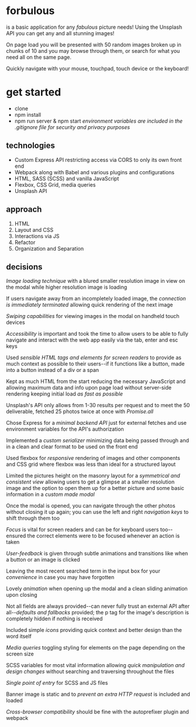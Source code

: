 # forbulous
is a basic application for any *fabulous* picture needs! Using the Unsplash API you can get any and all stunning images! 

On page load you will be presented with 50 random images broken up in chunks of 10 and you may browse through them, or search for what you need all on the same page. 

Quickly navigate with your mouse, touchpad, touch device or the keyboard!

# get started
* clone
* npm install
* npm run server & npm start
*environment variables are included in the .gitignore file for security and privacy purposes*

## technologies
* Custom Express API restricting access via CORS to only its own front end
* Webpack along with Babel and various plugins and configurations
* HTML, SASS (SCSS) and vanilla JavaScript
* Flexbox, CSS Grid, media queries
* Unsplash API

## approach
1. HTML
2. Layout and CSS
3. Interactions via JS
4. Refactor
5. Organization and Separation

## decisions
*Image loading technique* with a blured smaller resolution image in view on the modal while higher resolution image is loading

If users navigate away from an incompletely loaded image, the *connection is immediately terminated* allowing quick rendering of the next image

*Swiping capabilities* for viewing images in the modal on handheld touch devices

*Accessibility* is important and took the time to allow users to be able to fully navigate and interact with the web app easily via the tab, enter and esc keys

Used *sensible HTML tags and elements for screen readers* to provide as much context as possible to their users--if it functions like a button, made into a button instead of a div or a span

Kept as much HTML from the start reducing the necessary JavaScript and allowing maximum data and info upon page load without server-side rendering keeping initial load *as fast as possible*

Unsplash's API only allows from 1-30 results per request and to meet the 50 deliverable, fetched 25 photos twice at once with *Promise.all* 

Chose Express for a *minimal backend API* just for external fetches and use environment variables for the API's authorization

Implemented a *custom serializer* minimizing data being passed through and in a clean and clear format to be used on the front end

Used flexbox for *responsive* rendering of images and other components and CSS grid where flexbox was less than ideal for a structured layout

Limited the pictures height on the masonry layout for a *symmetrical and consistent view* allowing users to get a glimpse at a smaller resolution image and the option to open them up for a better picture and some basic information in a *custom made modal*

Once the modal is opened, you can navigate through the other photos without closing it up again; you can use the left and right *navigation keys* to shift through them too 

*Focus* is vital for screen readers and can be for keyboard users too--ensured the correct elements were to be focused whenever an action is taken

*User-feedback* is given through subtle animations and transitions like when a button or an image is clicked

Leaving the most recent searched term in the input box for your *convenience* in case you may have forgotten

Lovely *animation* when opening up the modal and a clean sliding animation upon closing

Not all fields are always provided--can never fully trust an external API after all--*defaults and fallbacks* provided; the p tag for the image's description is completely hidden if nothing is received

Included simple *icons* providing quick context and better design than the word itself

*Media queries* toggling styling for elements on the page depending on the screen size

SCSS variables for most vital information allowing *quick manipulation and design changes* without searching and traversing throughout the files

*Single point of entry* for SCSS and JS files

Banner image is static and to *prevent an extra HTTP request* is included and loaded

*Cross-browser compatibility* should be fine with the autoprefixer plugin and webpack